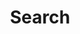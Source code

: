 ---
title: "Search"
slug: "search"
layout: "search"
outputs:
    - html
    - json
menu:
    main:
        weight: -60
        pre: search
---